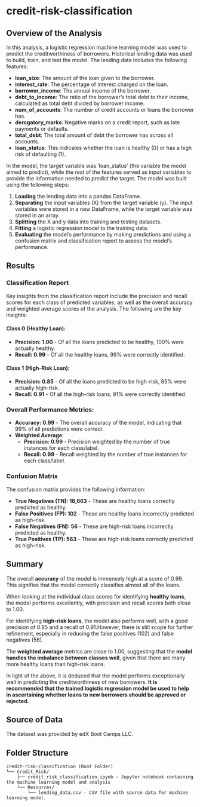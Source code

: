 # credit-risk-classification

## Overview of the Analysis
In this analysis, a logistic regression machine learning model was used to predict the creditworthiness of borrowers. Historical lending data was used to build, train, and test the model. The lending data includes the following features:
- **loan_size**: The amount of the loan given to the borrower.
- **interest_rate**: The percentage of interest charged on the loan.
- **borrower_income**: The annual income of the borrower.
- **debt_to_income**: The ratio of the borrower’s total debt to their income, calculated as total debt divided by borrower income.
- **num_of_accounts**: The number of credit accounts or loans the borrower has.
- **derogatory_marks**: Negative marks on a credit report, such as late payments or defaults.
- **total_debt**: The total amount of debt the borrower has across all accounts.
- **loan_status**: This indicates whether the loan is healthy (0) or has a high risk of defaulting (1).

In the model, the target variable was ‘loan_status’ (the variable the model aimed to predict), while the rest of the features served as input variables to provide the information needed to predict the target. The model was built using the following steps:
1. **Loading** the lending data into a pandas DataFrame.
2. **Separating** the input variables (X) from the target variable (y). The input variables were stored in a new DataFrame, while the target variable was stored in an array.
3. **Splitting** the X and y data into training and testing datasets.
4. **Fitting** a logistic regression model to the training data.
5. **Evaluating** the model’s performance by making predictions and using a confusion matrix and classification report to assess the model’s performance.

## Results

### Classification Report
Key insights from the classification report include the precision and recall scores for each class of predicted variables, as well as the overall accuracy and weighted average scores of the analysis. The following are the key insights:

#### Class 0 (Healthy Loan):
- **Precision: 1.00** - Of all the loans predicted to be healthy, 100% were actually healthy.
- **Recall: 0.99** - Of all the healthy loans, 99% were correctly identified.

#### Class 1 (High-Risk Loan):
- **Precision: 0.85** - Of all the loans predicted to be high-risk, 85% were actually high-risk.
- **Recall: 0.91** - Of all the high-risk loans, 91% were correctly identified.

### Overall Performance Metrics:
- **Accuracy: 0.99** - The overall accuracy of the model, indicating that 99% of all predictions were correct.
- **Weighted Average**:
  - **Precision: 0.99** - Precision weighted by the number of true instances for each class/label.
  - **Recall: 0.99** - Recall weighted by the number of true instances for each class/label.

### Confusion Matrix
The confusion matrix provides the following information:
- **True Negatives (TN): 18,663** - These are healthy loans correctly predicted as healthy.
- **False Positives (FP): 102** - These are healthy loans incorrectly predicted as high-risk.
- **False Negatives (FN): 56** - These are high-risk loans incorrectly predicted as healthy.
- **True Positives (TP): 563** - These are high-risk loans correctly predicted as high-risk.

## Summary
The overall **accuracy** of the model is immensely high at a score of 0.99. This signifies that the model correctly classifies almost all of the loans.

When looking at the individual class scores for identifying **healthy loans**, the model performs excellently, with precision and recall scores both close to 1.00.

For identifying **high-risk loans**, the model also performs well, with a good precision of 0.85 and a recall of 0.91.However, there is still scope for further refinement, especially in reducing the false positives (102) and false negatives (56).

The **weighted average** metrics are close to 1.00, suggesting that the **model handles the imbalance between classes well**, given that there are many more healthy loans than high-risk loans.

In light of the above, it is deduced that the model performs exceptionally well in predicting the creditworthiness of new borrowers.  **It is recommended that the trained logistic regression model be used to help in ascertaining whether loans to new borrowers should be approved or rejected.**

## Source of Data
The dataset was provided by edX Boot Camps LLC.

## Folder Structure
```
credit-risk-classification (Root Folder)
└── Credit_Risk/
    ├── credit_risk_classification.ipynb - Jupyter notebook containing the machine learning model and analysis
    └── Resources/
        └── lending_data.csv - CSV file with source data for machine learning model.
```

